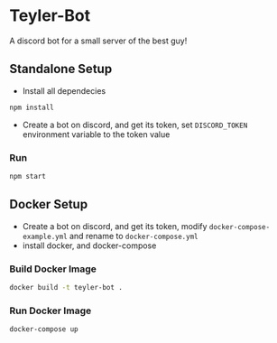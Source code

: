 # Teyler-Bot
A discord bot for a small server of the best guy!
## Standalone Setup
* Install all dependecies
```bash
npm install
```
* Create a bot on discord, and get its token, set `DISCORD_TOKEN` environment variable to the token value
### Run
```bash
npm start
```

## Docker Setup
* Create a bot on discord, and get its token, modify `docker-compose-example.yml` and rename to `docker-compose.yml`
* install docker, and docker-compose
### Build Docker Image
```bash
docker build -t teyler-bot .
```
### Run Docker Image
```bash
docker-compose up
```